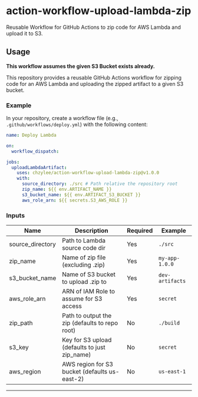# action-workflow-upload-lambda-zip

Reusable Workflow for GitHub Actions to zip code for AWS Lambda and upload it to S3.

## Usage

**This workflow assumes the given S3 Bucket exists already.**

This repository provides a reusable GitHub Actions workflow for zipping code for an AWS Lambda and uploading the zipped artifact to a given S3 bucket.

### Example

In your repository, create a workflow file (e.g., `.github/workflows/deploy.yml`) with the following content:

```yaml
name: Deploy Lambda

on:
  workflow_dispatch:

jobs:
  uploadLambdaArtifact:
    uses: chzylee/action-workflow-upload-lambda-zip@v1.0.0
    with:
      source_directory: ./src # Path relative the repository root
      zip_name: ${{ env.ARTIFACT_NAME }}
      s3_bucket_name: ${{ env.ARTIFACT_S3_BUCKET }}
      aws_role_arn: ${{ secrets.S3_AWS_ROLE }}
```

### Inputs

| Name             | Description                                    | Required | Example         |
| ---------------- | ---------------------------------------------- | -------- | --------------- |
| source_directory | Path to Lambda source code dir                 | Yes      | `./src`         |
| zip_name         | Name of zip file (excluding .zip)              | Yes      | `my-app-1.0.0`  |
| s3_bucket_name   | Name of S3 bucket to upload .zip to            | Yes      | `dev-artifacts` |
| aws_role_arn     | ARN of IAM Role to assume for S3 access        | Yes      | `secret`        |
| zip_path         | Path to output the zip (defaults to repo root) | No       | `./build`       |
| s3_key           | Key for S3 upload (defaults to just zip_name)  | No       | `secret`        |
| aws_region       | AWS region for S3 bucket (defaults us-east-2)  | No       | `us-east-1`     |

---
